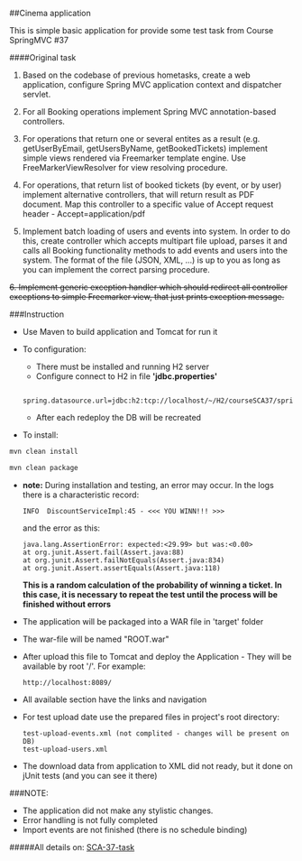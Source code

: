 ##Cinema application

This is simple basic application for provide some test task from Course SpringMVC #37

####Original task

1. Based on the codebase of previous hometasks, create a web application, configure Spring MVC application context and dispatcher servlet.

2. For all Booking operations implement Spring MVC annotation-based controllers.

3. For operations that return one or several entites as a result (e.g. getUserByEmail, getUsersByName, getBookedTickets) implement simple views rendered via Freemarker template engine. Use FreeMarkerViewResolver for view resolving procedure.

4. For operations, that return list of booked tickets (by event, or by user) implement alternative controllers, that will return result as PDF document. Map this controller to a specific value of Accept request header  - Accept=application/pdf

5. Implement batch loading of users and events into system. In order to do this, create controller which accepts multipart file upload, parses it and calls all Booking functionality methods to add events and users into the system. The format of the file (JSON, XML, ...) is up to you as long as you can implement the correct parsing procedure.

~~6. Implement generic exception handler which should redirect all controller exceptions to simple Freemarker view, that just prints exception message.~~

###Instruction

* Use Maven to build application and Tomcat for run it
* To configuration:
  - There must be installed and running H2 server
  - Configure connect to H2 in file **'jdbc.properties'**
  ```
    spring.datasource.url=jdbc:h2:tcp://localhost/~/H2/courseSCA37/spring.datasource
    ```
  - After each redeploy the DB will be recreated
  
   
* To install:
```bash
mvn clean install
```
```bash
mvn clean package
```
* **note:** During installation and testing, an error may occur. In the logs there is a characteristic record: 
    ```
    INFO  DiscountServiceImpl:45 - <<< YOU WINN!!! >>>
    ```  
    and the error as this:
    ```
    java.lang.AssertionError: expected:<29.99> but was:<0.00>
	at org.junit.Assert.fail(Assert.java:88)
	at org.junit.Assert.failNotEquals(Assert.java:834)
	at org.junit.Assert.assertEquals(Assert.java:118)
    ```

    **This is a random calculation of the probability of winning a ticket.
  In this case, it is necessary to repeat the test until the process will be finished without errors**
  
* The application will be packaged into a WAR file in 'target' folder

* The war-file will be named "ROOT.war"

* After upload this file to Tomcat and deploy the Application - They will be available by root '/'. For example:
    ```
    http://localhost:8089/
    ```

* All available section have the links and navigation

* For test upload date use the prepared files in project's root directory:
    ```
    test-upload-events.xml (not complited - changes will be present on DB)
    test-upload-users.xml
    ```
* The download data from application to XML did not ready, but it done on jUnit tests (and you can see it there)

###NOTE:
- The application did not make any stylistic changes.
- Error handling is not fully completed
- Import events are not finished (there is no schedule binding)

#####All details on: [SCA-37-task](https://github.com/ivanina-ilya/SCA-37-task)